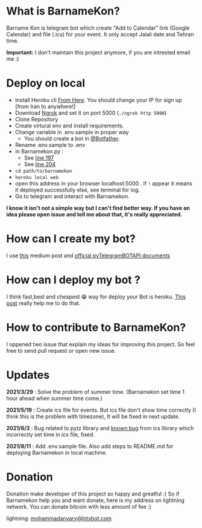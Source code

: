 # What is BarnameKon?
Barname Kon is telegram bot which create "Add to Calendar" link (Google Calendar) and file (.ics) for your event. It only accept Jalali date and Tehran time.

**Important:** I don't maintain this project anymore, if you are intrested email me :)

# Deploy on local

- Install Heroku cli [From Here](https://devcenter.heroku.com/articles/heroku-cli#download-and-install). You should change your IP for sign up [from Iran to anywhere!]
- Download [Ngrok](https://ngrok.com/download) and set it on port 5000 (`./ngrok http 5000`)
- Clone Repository 
- Create virtural env and install requirements.
- Change variable in .env.sample in proper way
    - You should create a bot in [@Botfather](https://t.me/botfather).
- Rename .env.sample to .env
- In Barnamekon.py : 
   - See [line 197](https://github.com/anvaari/BarnameKon/blob/f7a98f6166f77f2531d850d55f7c52688d491f54/BarnameKon.py#L197)
   - See [line  204 ](https://github.com/anvaari/BarnameKon/blob/f7a98f6166f77f2531d850d55f7c52688d491f54/BarnameKon.py#L204)
- `cd path/to/barnamekon`
- `heroku local web`
- open this address in your browser localhost:5000 . if `!` appear it means it deployed successfully else, see terminal for log. 
- Go to telegram and interact with Barnamekon.

**I know it isn't not a simple way but I can't find better way. If you have an idea please open issue and tell me about that, it's really appreciated.**
# How can I create my bot? 
I use [this](https://medium.com/better-programming/how-to-create-telegram-bot-in-python-cccc4babcc30) medium post and [official pyTelegramBOTAPI documents](https://github.com/eternnoir/pyTelegramBotAPI)


# How can I deploy my bot ?
I think fast,best and cheapest 😁 way for deploy your Bot is heroku.
[This post](https://github.com/devskrate/dev/blob/79f913fd55eb83f4d9b68d5e4b42ee2e40566c65/_posts/2020-02-18-simple-python-telegram-bot.md) really help me to do that.

# How to contribute to BarnameKon?
I oppened two issue that explain my ideas for improving this project. So feel free to send pull request or open new issue.  

# Updates 
**2021/3/29** : Solve the problem of summer time. (Barnamekon set time 1 hour ahead when summer time come.)

**2021/5/19** : Create ics file for events. But ics file don't show time correctly (I think this is the problem with timezone), It will be fixed in next update.


**2021/6/3** : Bug related to pytz library and [known bug](https://icspy.readthedocs.io/en/stable/misc.html#datetimes-are-converted-to-utc-at-parsing-time) from ics library which incorrectly set time in ics file, fixed.


**2021/8/11** : Add .env.sample file. Also add steps to README.md for deploying Barnamekon in local machine.

# Donation
Donation make developer of this project so happy and greatful :) So if Barnamekon help you and want donate, here is my address on lightning network. You can donate bitcoin with less amount of fee :)

lightning: mohammadanvary@lntxbot.com
